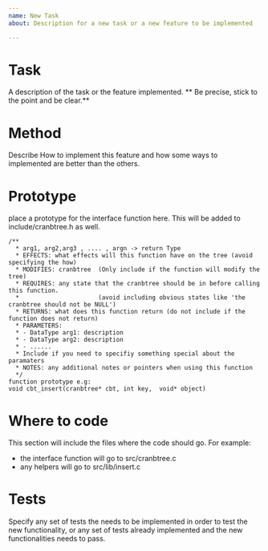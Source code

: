 ```yaml
---
name: New Task
about: Description for a new task or a new feature to be implemented

---
```


# Task 
A description of the task or the feature implemented. ** Be precise, stick to the point and be clear.**

# Method 
Describe How to implement this feature and how some ways to implemented are better than the others.

# Prototype
place a prototype for the interface function here. This will be added to include/cranbtree.h as well.

```
/**
  * arg1, arg2,arg3 , .... , argn -> return Type
  * EFFECTS: what effects will this function have on the tree (avoid specifying the how)
  * MODIFIES: cranbtree  (Only include if the function will modify the tree)
  * REQUIRES: any state that the cranbtree should be in before calling this function. 
  *                      (avoid including obvious states like 'the cranbtree should not be NULL')
  * RETURNS: what does this function return (do not include if the function does not return)
  * PARAMETERS: 
  * - DataType arg1: description
  * - DataType arg2: description
  * - ......
  * Include if you need to specifiy something special about the paramaters
  * NOTES: any additional notes or pointers when using this function
  */
function prototype e.g:
void cbt_insert(cranbtree* cbt, int key,  void* object)
```
# Where to code
This section will include the files where the code should go.
For example: 
- the interface function will go to src/cranbtree.c 
- any helpers will go to src/lib/insert.c

# Tests 

Specify any set of tests the needs to be implemented in order to test the new functionality, or any set of tests already implemented and the new functionalities needs to pass.
